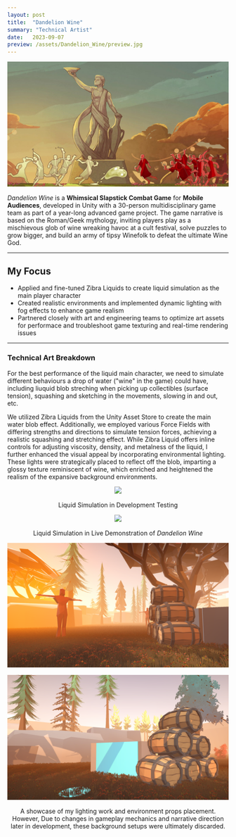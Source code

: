 ```yaml
---
layout: post
title:  "Dandelion Wine"
summary: "Technical Artist"
date:   2023-09-07
preview: /assets/Dandelion_Wine/preview.jpg
---
```


![Picture 1](/assets/Dandelion_Wine/front-page.jpg)

*Dandelion Wine* is a **Whimsical Slapstick Combat Game** for **Mobile Audiences**, developed in Unity with a 30-person multidisciplinary game team as part of a year-long advanced game project. The game narrative is based on the Roman/Geek mythology, inviting players play as a mischievous glob of wine wreaking havoc at a cult festival, solve puzzles to grow bigger, and build an army of tipsy Winefolk to defeat the ultimate Wine God.

<hr>

## My Focus

* Applied and fine-tuned Zibra Liquids to create liquid simulation as the main player character
* Created realistic environments and implemented dynamic lighting with fog effects to enhance game realism
* Partnered closely with art and engineering teams to optimize art assets for performace and troubleshoot game texturing and real-time rendering issues

<hr>

### Technical Art Breakdown

For the best performance of the liquid main character, we need to simulate different behaviours a drop of water ("wine" in the game) could have, including liuquid blob streching when picking up collectibles (surface tension), squashing and sketching in the movements, slowing in and out, etc. 

We utilized Zibra Liquids from the Unity Asset Store to create the main water blob effect. Additionally, we employed various Force Fields with differing strengths and directions to simulate tension forces, achieving a realistic squashing and stretching effect. While Zibra Liquid offers inline controls for adjusting viscosity, density, and metalness of the liquid, I further enhanced the visual appeal by incorporating environmental lighting. These lights were strategically placed to reflect off the blob, imparting a glossy texture reminiscent of wine, which enriched and heightened the realism of the expansive background environments.

<div style="text-align: center;">
         <img width="800" src="/assets/Dandelion_Wine/DW_liquid_gif.gif">
</div>

<p style="text-align: center;">
    Liquid Simulation in Development Testing
</p>

<div style="text-align: center;">
         <img width="800" src="/assets/Dandelion_Wine/DW_liquid2_gif.gif">
</div>

<p style="text-align: center;">
    Liquid Simulation in Live Demonstration of <i>Dandelion Wine</i>
</p>

<p style="text-align: center;">
    
</p>

![Picture 2](/assets/Dandelion_Wine/DW_older2.png)

![Picture 3](/assets/Dandelion_Wine/DW_older3.png)

<p style="text-align: center;">
    A showcase of my lighting work and environment props placement. However, Due to changes in gameplay mechanics and narrative direction later in development, these background setups were ultimately discarded.
</p>
